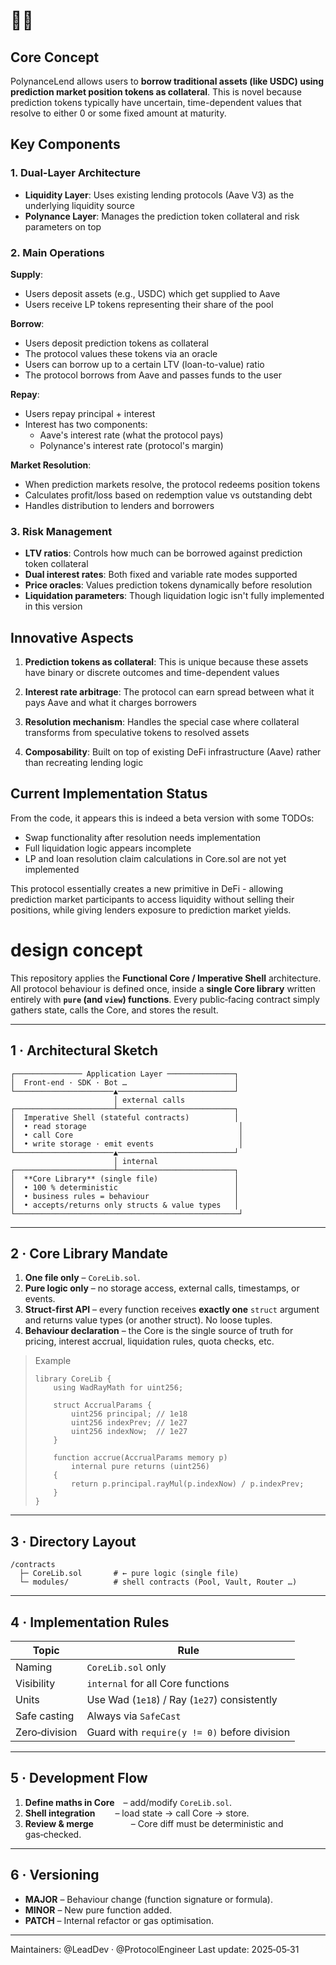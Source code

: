 # 🔮👻
## Core Concept

PolynanceLend allows users to **borrow traditional assets (like USDC) using prediction market position tokens as collateral**. This is novel because prediction tokens typically have uncertain, time-dependent values that resolve to either 0 or some fixed amount at maturity.

## Key Components

### 1. **Dual-Layer Architecture**
- **Liquidity Layer**: Uses existing lending protocols (Aave V3) as the underlying liquidity source
- **Polynance Layer**: Manages the prediction token collateral and risk parameters on top

### 2. **Main Operations**

**Supply**: 
- Users deposit assets (e.g., USDC) which get supplied to Aave
- Users receive LP tokens representing their share of the pool

**Borrow**:
- Users deposit prediction tokens as collateral
- The protocol values these tokens via an oracle
- Users can borrow up to a certain LTV (loan-to-value) ratio
- The protocol borrows from Aave and passes funds to the user

**Repay**:
- Users repay principal + interest
- Interest has two components:
  - Aave's interest rate (what the protocol pays)
  - Polynance's interest rate (protocol's margin)

**Market Resolution**:
- When prediction markets resolve, the protocol redeems position tokens
- Calculates profit/loss based on redemption value vs outstanding debt
- Handles distribution to lenders and borrowers

### 3. **Risk Management**
- **LTV ratios**: Controls how much can be borrowed against prediction token collateral
- **Dual interest rates**: Both fixed and variable rate modes supported
- **Price oracles**: Values prediction tokens dynamically before resolution
- **Liquidation parameters**: Though liquidation logic isn't fully implemented in this version

## Innovative Aspects

1. **Prediction tokens as collateral**: This is unique because these assets have binary or discrete outcomes and time-dependent values

2. **Interest rate arbitrage**: The protocol can earn spread between what it pays Aave and what it charges borrowers

3. **Resolution mechanism**: Handles the special case where collateral transforms from speculative tokens to resolved assets

4. **Composability**: Built on top of existing DeFi infrastructure (Aave) rather than recreating lending logic

## Current Implementation Status

From the code, it appears this is indeed a beta version with some TODOs:
- Swap functionality after resolution needs implementation
- Full liquidation logic appears incomplete
- LP and loan resolution claim calculations in Core.sol are not yet implemented

This protocol essentially creates a new primitive in DeFi - allowing prediction market participants to access liquidity without selling their positions, while giving lenders exposure to prediction market yields.



# design concept

This repository applies the **Functional Core / Imperative Shell** architecture. All protocol behaviour is defined once, inside a **single Core library** written entirely with **`pure` (and `view`) functions**. Every public‐facing contract simply gathers state, calls the Core, and stores the result.

---

## 1 · Architectural Sketch

```
┌─────────────── Application Layer ───────────────┐
│  Front‑end · SDK · Bot …                        │
└──────────────────────▲──────────────────────────┘
                       │ external calls
┌──────────────────────┴──────────────────────────┐
│  Imperative Shell (stateful contracts)          │
│  • read storage                                  │
│  • call Core                                     │
│  • write storage · emit events                   │
└──────────────────────▲──────────────────────────┘
                       │ internal
┌──────────────────────┴──────────────────────────┐
│  **Core Library** (single file)                 │
│  • 100 % deterministic                          │
│  • business rules = behaviour                   │
│  • accepts/returns only structs & value types   │
└──────────────────────────────────────────────────┘
```

---

## 2 · Core Library Mandate

1. **One file only** –  `CoreLib.sol`.
2. **Pure logic only** – no storage access, external calls, timestamps, or events.
3. **Struct‑first API** – every function receives **exactly one** `struct` argument and returns value types (or another struct). No loose tuples.
4. **Behaviour declaration** – the Core is the single source of truth for pricing, interest accrual, liquidation rules, quota checks, etc.

> Example
>
> ```solidity
> library CoreLib {
>     using WadRayMath for uint256;
>
>     struct AccrualParams {
>         uint256 principal; // 1e18
>         uint256 indexPrev; // 1e27
>         uint256 indexNow;  // 1e27
>     }
>
>     function accrue(AccrualParams memory p)
>         internal pure returns (uint256)
>     {
>         return p.principal.rayMul(p.indexNow) / p.indexPrev;
>     }
> }
> ```

---

## 3 · Directory Layout

```
/contracts
  ├─ CoreLib.sol       # ← pure logic (single file)
  └─ modules/          # shell contracts (Pool, Vault, Router …)
```

---

## 4 · Implementation Rules

| Topic         | Rule                                         |
| ------------- | -------------------------------------------- |
| Naming        | `CoreLib.sol` only                           |
| Visibility    | `internal` for all Core functions            |
| Units         | Use Wad (`1e18`) / Ray (`1e27`) consistently |
| Safe casting  | Always via `SafeCast`                        |
| Zero‑division | Guard with `require(y != 0)` before division |

---

## 5 · Development Flow

1. **Define maths in Core** – add/modify `CoreLib.sol`.
2. **Shell integration**   – load state → call Core → store.
3. **Review & merge**     – Core diff must be deterministic and gas‑checked.

---

## 6 · Versioning

* **MAJOR** – Behaviour change (function signature or formula).
* **MINOR** – New pure function added.
* **PATCH** – Internal refactor or gas optimisation.

---

Maintainers: @LeadDev · @ProtocolEngineer
Last update: 2025‑05‑31
